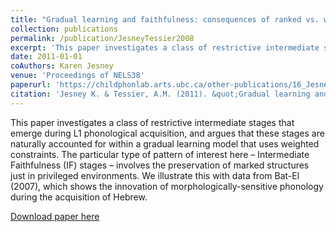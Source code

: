```yaml
---
title: "Gradual learning and faithfulness: consequences of ranked vs. weighted constraints"
collection: publications
permalink: /publication/JesneyTessier2008
excerpt: 'This paper investigates a class of restrictive intermediate stages that emerge during L1 phonological acquisition, and argues that these stages are naturally accounted for within a gradual learning model that uses weighted constraints. The particular type of pattern of interest here – Intermediate Faithfulness (IF) stages – involves the preservation of marked structures just in privileged environments. We illustrate this with data from Bat-El (2007), which shows the innovation of morphologically-sensitive phonology during the acquisition of Hebrew.'
date: 2011-01-01
coAuthors: Karen Jesney
venue: 'Proceedings of NELS38'
paperurl: 'https://childphonlab.arts.ubc.ca/other-publications/16_JesneyTessier2008/'
citation: 'Jesney K. & Tessier, A.M. (2011). &quot;Gradual learning and faithfulness: consequences of ranked vs. weighted constraints&quot; In S. Lima, K. Mullins and B. Smith (eds.) <i>NELS38 Proceedings</i> 785-798.'
---
```

<div class="amtText" markdown="1">
This paper investigates a class of restrictive intermediate stages that emerge during L1 phonological acquisition, and argues that these stages are naturally accounted for within a gradual learning model that uses weighted constraints. The particular type of pattern of interest here – Intermediate Faithfulness (IF) stages – involves the preservation of marked structures just in privileged environments. We illustrate this with data from Bat-El (2007), which shows the innovation of morphologically-sensitive phonology during the acquisition of Hebrew.

[Download paper here](https://childphonlab.arts.ubc.ca/other-publications/16_JesneyTessier2008/)
</div>
